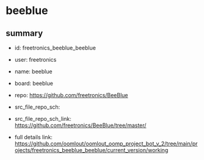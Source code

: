 # beeblue
 
## summary 
* id: freetronics_beeblue_beeblue
* user: freetronics
* name: beeblue
* board: beeblue
* repo: https://github.com/freetronics/BeeBlue



* src_file_repo_sch: 
* src_file_repo_sch_link: https://github.com/freetronics/BeeBlue/tree/master/
* full details link: https://github.com/oomlout/oomlout_oomp_project_bot_v_2/tree/main/projects/freetronics_beeblue_beeblue/current_version/working  








